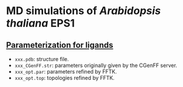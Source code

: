 # MD simulations of *Arabidopsis thaliana* EPS1
## [Parameterization for ligands](./parameterization)
- `xxx.pdb`: structure file.
- `xxx_CGenFF.str`: parameters originally given by the CGenFF server.
- `xxx_opt.par`: parameters refined by FFTK.
- `xxx_opt.top`: topologies refined by FFTK.

